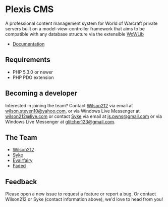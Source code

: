 Plexis CMS
==========

A professional content management system for World of Warcraft private servers built on a model-view-controller framework that aims to be compatible with any database structure via the extensible [WoWLib](https://github.com/Plexis/Wowlib)

* [Documentation](http://plexis.github.com/Plexis/)


Requirements
------------

* PHP 5.3.0 or newer
* PHP PDO extension
	
Becoming a developer
--------------------

Interested in joining the team? Contact [Wilson212](https://github.com/wilson212) via email at [wilson.steven10@yahoo.com](mailto:wilson.steven10@yahoo.com), or via Windows Live Messenger at wilson212@live.com or contact [Syke](https://github.com/Syke94) via email at [js.pwns@gmail.com](mailto:js.pwns@gmail.com) or via Windows Live Messenger at glitcher123@gmail.com.


The Team
--------

* [Wilson212](https://github.com/wilson212)
* [Syke](https://github.com/Syke94)
* [Evairfairy](https://github.com/Evairfairy)
* [Faded](https://github.com/Faded)

Feedback
--------

Please open a new issue to request a feature or report a bug. Or contact Wilson212 or Syke (contact information above), we'd love to head from you!